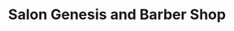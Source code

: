 ---
title: "Salon Genesis and Barber Shop"
url: /cleburne/salon-genesis-and-barber-shop/
shop: Friseur
---